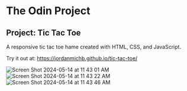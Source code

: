 # The Odin Project

## Project: Tic Tac Toe

A responsive tic tac toe hame created with HTML, CSS, and JavaScript.

Try it out at: https://jordanmichb.github.io/tic-tac-toe/

![Screen Shot 2024-05-14 at 11 43 01 AM](https://github.com/jordanmichb/tic-tac-toe/assets/95947696/b638fa85-4d5f-42b6-a98a-b9e88ace2d7d)
![Screen Shot 2024-05-14 at 11 43 22 AM](https://github.com/jordanmichb/tic-tac-toe/assets/95947696/7efc927a-6c82-4bad-8af6-26cae8ea4437)
![Screen Shot 2024-05-14 at 11 43 46 AM](https://github.com/jordanmichb/tic-tac-toe/assets/95947696/19f8a7f1-0a5c-4709-ad4f-a4f190d3d4b0)
